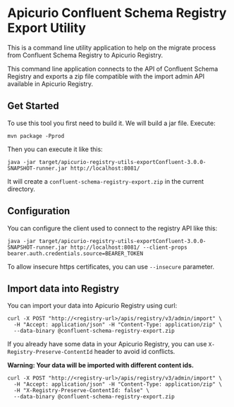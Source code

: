 # Apicurio Confluent Schema Registry Export Utility

This is a command line utility application to help on the migrate process from Confluent Schema Registry to Apicurio Registry.

This command line application connects to the API of Confluent Schema Registry and exports a zip file compatible with the import admin API available in Apicurio Registry.

## Get Started

To use this tool you first need to build it. We will build a jar file. Execute:
```
mvn package -Pprod
```

Then you can execute it like this:
```
java -jar target/apicurio-registry-utils-exportConfluent-3.0.0-SNAPSHOT-runner.jar http://localhost:8081/
```
It will create a `confluent-schema-registry-export.zip` in the current directory.

## Configuration

You can configure the client used to connect to the registry API like this:
```
java -jar target/apicurio-registry-utils-exportConfluent-3.0.0-SNAPSHOT-runner.jar http://localhost:8081/ --client-props bearer.auth.credentials.source=BEARER_TOKEN
```

To allow insecure https certificates, you can use `--insecure` parameter.

## Import data into Registry

You can import your data into Apicurio Registry using curl:
```
curl -X POST "http://<registry-url>/apis/registry/v3/admin/import" \
  -H "Accept: application/json" -H "Content-Type: application/zip" \
  --data-binary @confluent-schema-registry-export.zip
```

If you already have some data in your Apicurio Registry, you can use `X-Registry-Preserve-ContentId` header to avoid id conflicts.

**Warning: Your data will be imported with different content ids.**
```
curl -X POST "http://<registry-url>/apis/registry/v3/admin/import" \
  -H "Accept: application/json" -H "Content-Type: application/zip" \
  -H "X-Registry-Preserve-ContentId: false" \
  --data-binary @confluent-schema-registry-export.zip
```
